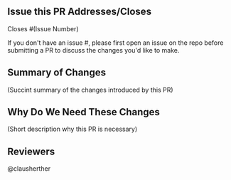 ## Issue this PR Addresses/Closes

Closes #(Issue Number) 

If you don't have an issue #, please first open an issue on the repo before submitting a PR to discuss the changes you'd like to make.
  
## Summary of Changes

(Succint summary of the changes introduced by this PR)

## Why Do We Need These Changes
    
(Short description why this PR is necessary)

  
## Reviewers
@clausherther
